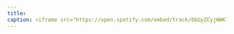 ```yaml
---
title: 
caption: <iframe src="https://open.spotify.com/embed/track/6bGyZCyjWWKlnK69JVKVc0" width="100%" height="80" frameBorder="0" allowtransparency="true" allow="encrypted-media"></iframe>
---
```

